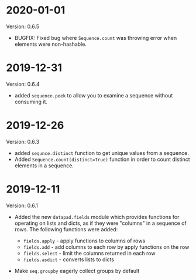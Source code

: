<!--
Copyright 2019 Huy Nguyen

   Licensed under the Apache License, Version 2.0 (the "License");
   you may not use this file except in compliance with the License.
   You may obtain a copy of the License at

       http://www.apache.org/licenses/LICENSE-2.0

   Software distributed under the License is distributed on an "AS IS" BASIS,
   WITHOUT WARRANTIES OR CONDITIONS OF ANY KIND, either express or implied.
   See the License for the specific language governing permissions and
   limitations under the License.
-->

2020-01-01
==========

Version: 0.6.5

* BUGFIX: Fixed bug where `Sequence.count` was throwing error when elements were non-hashable.


2019-12-31
==========

Version: 0.6.4

* added `sequence.peek` to allow you to examine a sequence without consuming it.

2019-12-26
==========

Version: 0.6.3

* added `sequnce.distinct` function to get unique values from a sequence.
* Added `Sequence.count(distinct=True)` function in order to count distinct elements in a sequence.

2019-12-11
==========

Version: 0.6.1

* Added the new `datapad.fields` module which provides functions for operating on lists and dicts, as if they were "columns" in a sequence of rows. The following functions were added:
    * `fields.apply` - apply functions to columns of rows
    * `fields.add` - add columns to each row by apply functions on the row
    * `fields.select` - limit the columns returned in each row
    * `fields.asdict` - converts lists to dicts

* Make `seq.groupby` eagerly collect groups by default
